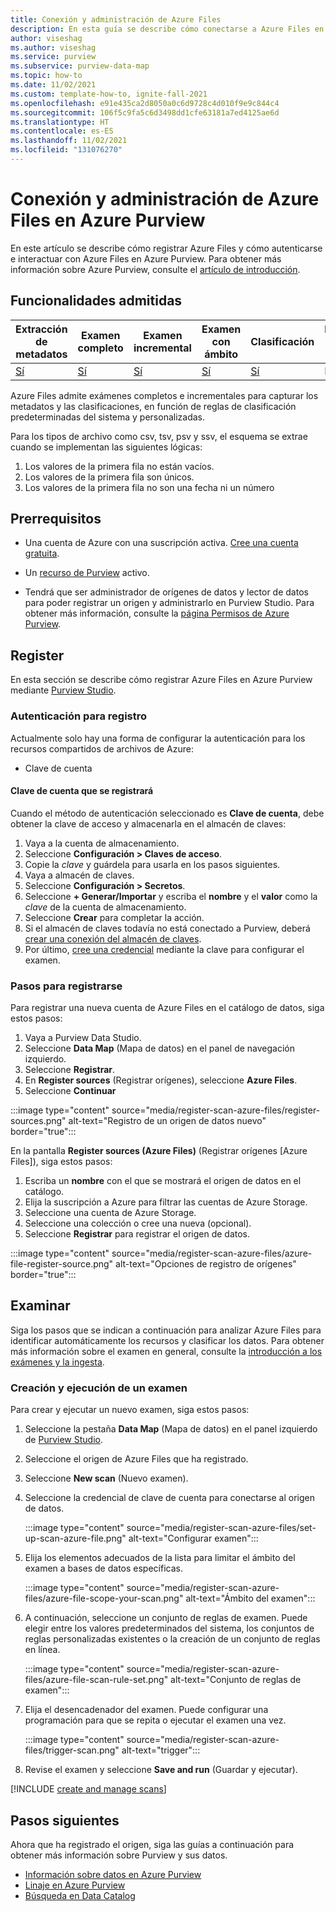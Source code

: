 ```yaml
---
title: Conexión y administración de Azure Files
description: En esta guía se describe cómo conectarse a Azure Files en Azure Purview y usar las características de Purview para examinar y administrar el origen de Azure Files.
author: viseshag
ms.author: viseshag
ms.service: purview
ms.subservice: purview-data-map
ms.topic: how-to
ms.date: 11/02/2021
ms.custom: template-how-to, ignite-fall-2021
ms.openlocfilehash: e91e435ca2d8050a0c6d9728c4d010f9e9c844c4
ms.sourcegitcommit: 106f5c9fa5c6d3498dd1cfe63181a7ed4125ae6d
ms.translationtype: HT
ms.contentlocale: es-ES
ms.lasthandoff: 11/02/2021
ms.locfileid: "131076270"
---
```

# <a name="connect-to-and-manage-azure-files-in-azure-purview"></a>Conexión y administración de Azure Files en Azure Purview

En este artículo se describe cómo registrar Azure Files y cómo autenticarse e interactuar con Azure Files en Azure Purview. Para obtener más información sobre Azure Purview, consulte el [artículo de introducción](overview.md).

## <a name="supported-capabilities"></a>Funcionalidades admitidas

|**Extracción de metadatos**|  **Examen completo**  |**Examen incremental**|**Examen con ámbito**|**Clasificación**|**Directiva de acceso**|**Lineage**|
|---|---|---|---|---|---|---|
| [Sí](#register) | [Sí](#scan) | [Sí](#scan) | [Sí](#scan) | [Sí](#scan) | No | No |

Azure Files admite exámenes completos e incrementales para capturar los metadatos y las clasificaciones, en función de reglas de clasificación predeterminadas del sistema y personalizadas.

Para los tipos de archivo como csv, tsv, psv y ssv, el esquema se extrae cuando se implementan las siguientes lógicas:

1. Los valores de la primera fila no están vacíos.
2. Los valores de la primera fila son únicos.
3. Los valores de la primera fila no son una fecha ni un número

## <a name="prerequisites"></a>Prerrequisitos

* Una cuenta de Azure con una suscripción activa. [Cree una cuenta gratuita](https://azure.microsoft.com/free/?WT.mc_id=A261C142F).

* Un [recurso de Purview](create-catalog-portal.md) activo.

* Tendrá que ser administrador de orígenes de datos y lector de datos para poder registrar un origen y administrarlo en Purview Studio. Para obtener más información, consulte la [página Permisos de Azure Purview](catalog-permissions.md).

## <a name="register"></a>Register

En esta sección se describe cómo registrar Azure Files en Azure Purview mediante [Purview Studio](https://web.purview.azure.com/).

### <a name="authentication-for-registration"></a>Autenticación para registro

Actualmente solo hay una forma de configurar la autenticación para los recursos compartidos de archivos de Azure:

- Clave de cuenta

#### <a name="account-key-to-register"></a>Clave de cuenta que se registrará

Cuando el método de autenticación seleccionado es **Clave de cuenta**, debe obtener la clave de acceso y almacenarla en el almacén de claves:

1. Vaya a la cuenta de almacenamiento.
1. Seleccione **Configuración > Claves de acceso**.
1. Copie la *clave* y guárdela para usarla en los pasos siguientes.
1. Vaya a almacén de claves.
1. Seleccione **Configuración > Secretos**.
1. Seleccione **+ Generar/Importar** y escriba el **nombre** y el **valor** como la *clave* de la cuenta de almacenamiento.
1. Seleccione **Crear** para completar la acción.
1. Si el almacén de claves todavía no está conectado a Purview, deberá [crear una conexión del almacén de claves](manage-credentials.md#create-azure-key-vaults-connections-in-your-azure-purview-account).
1. Por último, [cree una credencial](manage-credentials.md#create-a-new-credential) mediante la clave para configurar el examen.

### <a name="steps-to-register"></a>Pasos para registrarse

Para registrar una nueva cuenta de Azure Files en el catálogo de datos, siga estos pasos:

1. Vaya a Purview Data Studio.
1. Seleccione **Data Map** (Mapa de datos) en el panel de navegación izquierdo.
1. Seleccione **Registrar**.
1. En **Register sources** (Registrar orígenes), seleccione **Azure Files**.
1. Seleccione **Continuar**

:::image type="content" source="media/register-scan-azure-files/register-sources.png" alt-text="Registro de un origen de datos nuevo" border="true":::

En la pantalla **Register sources (Azure Files)** (Registrar orígenes [Azure Files]), siga estos pasos:

1. Escriba un **nombre** con el que se mostrará el origen de datos en el catálogo.
2. Elija la suscripción a Azure para filtrar las cuentas de Azure Storage.
3. Seleccione una cuenta de Azure Storage.
4. Seleccione una colección o cree una nueva (opcional).
5. Seleccione **Registrar** para registrar el origen de datos.

:::image type="content" source="media/register-scan-azure-files/azure-file-register-source.png" alt-text="Opciones de registro de orígenes" border="true":::

## <a name="scan"></a>Examinar

Siga los pasos que se indican a continuación para analizar Azure Files para identificar automáticamente los recursos y clasificar los datos. Para obtener más información sobre el examen en general, consulte la [introducción a los exámenes y la ingesta](concept-scans-and-ingestion.md).

### <a name="create-and-run-scan"></a>Creación y ejecución de un examen

Para crear y ejecutar un nuevo examen, siga estos pasos:

1. Seleccione la pestaña **Data Map** (Mapa de datos) en el panel izquierdo de [Purview Studio](https://web.purview.azure.com/resource/).

1. Seleccione el origen de Azure Files que ha registrado.

1. Seleccione **New scan** (Nuevo examen).

1. Seleccione la credencial de clave de cuenta para conectarse al origen de datos.

   :::image type="content" source="media/register-scan-azure-files/set-up-scan-azure-file.png" alt-text="Configurar examen":::

1. Elija los elementos adecuados de la lista para limitar el ámbito del examen a bases de datos específicas.

   :::image type="content" source="media/register-scan-azure-files/azure-file-scope-your-scan.png" alt-text="Ámbito del examen":::

1. A continuación, seleccione un conjunto de reglas de examen. Puede elegir entre los valores predeterminados del sistema, los conjuntos de reglas personalizadas existentes o la creación de un conjunto de reglas en línea.

   :::image type="content" source="media/register-scan-azure-files/azure-file-scan-rule-set.png" alt-text="Conjunto de reglas de examen":::

1. Elija el desencadenador del examen. Puede configurar una programación para que se repita o ejecutar el examen una vez.

   :::image type="content" source="media/register-scan-azure-files/trigger-scan.png" alt-text="trigger":::

1. Revise el examen y seleccione **Save and run** (Guardar y ejecutar).

[!INCLUDE [create and manage scans](includes/view-and-manage-scans.md)]

## <a name="next-steps"></a>Pasos siguientes

Ahora que ha registrado el origen, siga las guías a continuación para obtener más información sobre Purview y sus datos.

- [Información sobre datos en Azure Purview](concept-insights.md)
- [Linaje en Azure Purview](catalog-lineage-user-guide.md)
- [Búsqueda en Data Catalog](how-to-search-catalog.md)
